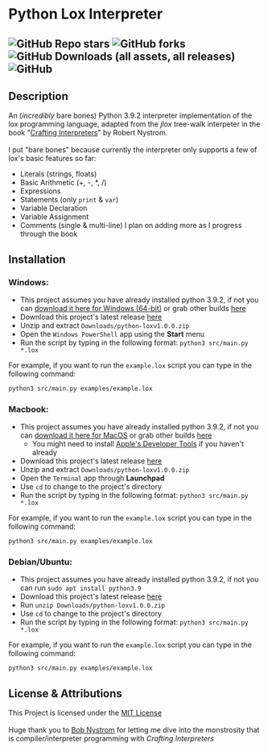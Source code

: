 # Python Lox Interpreter
![GitHub Repo stars](https://img.shields.io/github/stars/Soup-5/Python-Lox)
![GitHub forks](https://img.shields.io/github/forks/Soup-5/Python-Lox)
![GitHub Downloads (all assets, all releases)](https://img.shields.io/github/downloads/Soup-5/Python-Lox/total)
![GitHub](https://img.shields.io/github/license/Soup-5/Python-Lox)
---

## Description

An (*incredibly* bare bones) Python 3.9.2 interpreter implementation of the lox 
programming language, adapted from the *jlox* tree-walk interpeter in the book
"[Crafting Interpreters](https://craftinginterpreters.com/)" by Robert Nystrom.\
\
I put "bare bones" because currently the interpreter only supports a few of
lox's basic features so far:
- Literals (strings, floats)
- Basic Arithmetic (+, -, *, /)
- Expressions
- Statements (only `print` & `var`)
- Variable Declaration
- Variable Assignment
- Comments (single & multi-line)
I plan on adding more as I progress through the book

## Installation

### Windows:

- This project assumes you have already installed python 3.9.2, if not you can 
  [download it here for Windows (64-bit)](https://www.python.org/ftp/python/3.9.2/python-3.9.2-amd64.exe)
  or grab other builds [here](https://www.python.org/downloads/release/python-392/)
- Download this project's latest release [here](https://github.com/Soup-5/Python-Lox/archive/refs/tags/v1.0.0.zip)
- Unzip and extract `Downloads/python-loxv1.0.0.zip`
- Open the `Windows PowerShell` app using the **Start** menu
- Run the script by typing in the following format: `python3 src/main.py *.lox`

For example, if you want to run the `example.lox` script you can type in the following command:
```bash
python3 src/main.py examples/example.lox
```

### Macbook:

- This project assumes you have already installed python 3.9.2, if not you can 
  [download it here for MacOS](https://www.python.org/ftp/python/3.9.2/python-3.9.2-macos11.pkg)
  or grab other builds [here](https://www.python.org/downloads/release/python-392/)
    - You might need to install [Apple's Developer Tools](https://developer.apple.com/xcode/resources/)
      if you haven't already
- Download this project's latest release [here](https://github.com/Soup-5/Python-Lox/archive/refs/tags/v1.0.0.zip)
- Unzip and extract `Downloads/python-loxv1.0.0.zip`
- Open the `Terminal` app through **Launchpad**
- Use `cd` to change to the project's directory
- Run the script by typing in the following format: `python3 src/main.py *.lox`

For example, if you want to run the `example.lox` script you can type in the following command:
```bash
python3 src/main.py examples/example.lox
```

### Debian/Ubuntu:

- This project assumes you have already installed python 3.9.2, if not you can
  run `sudo apt install python3.9`
- Download this project's latest release [here](https://github.com/Soup-5/Python-Lox/archive/refs/tags/v1.0.0.zip)
- Run `unzip Downloads/python-loxv1.0.0.zip`
- Use `cd` to change to the project's directory
- Run the script by typing in the following format: `python3 src/main.py *.lox`

For example, if you want to run the `example.lox` script you can type in the following command:
```bash
python3 src/main.py examples/example.lox
```

## License & Attributions

This Project is licensed under the [MIT License](https://opensource.org/license/mit/)\
\
Huge thank you to [Bob Nystrom](https://github.com/munificent) for letting me dive
into the monstrosity that is compiler/interpreter programming with *Crafting Interpreters*
